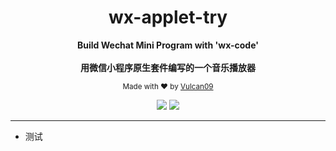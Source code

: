 <div align="center">
<h1>wx-applet-try</h1>
<p>
  <strong>Build Wechat Mini Program with 'wx-code'</strong>
  <br /><br />
  <strong>用微信小程序原生套件编写的一个音乐播放器</strong>
</p>
<p>
  <sub>Made with ❤︎ by
    <a href="https://github.com/q20090255">Vulcan09</a>
  </sub>
</p>
<p>
<a href="https://github.com/JousenZhou/display-editor"><img src="https://img.shields.io/badge/Github Page-JousenZhou-yellow" /></a>
<a href="https://github.com/JousenZhou"><img src="https://img.shields.io/badge/Author-Jousen-blueviolet" /></a>
</div>

---

- 测试
